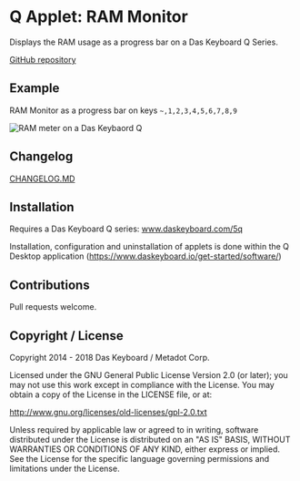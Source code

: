 # Q Applet: RAM Monitor

Displays the RAM usage as a progress bar on a Das Keyboard Q Series.

[GitHub repository](https://github.com/daskeyboard/q-applet-cpu-usage)

## Example

RAM Monitor as a progress bar on keys `~,1,2,3,4,5,6,7,8,9`

![RAM meter on a Das Keybaord Q](https://raw.githubusercontent.com/daskeyboard/daskeyboard-applet--cpu-monitor/master/assets/q-cpu-usage.png "Q RAM usage")

## Changelog

[CHANGELOG.MD](CHANGELOG.md)

## Installation

Requires a Das Keyboard Q series: www.daskeyboard.com/5q

Installation, configuration and uninstallation of applets is done within 
the Q Desktop application (https://www.daskeyboard.io/get-started/software/)

## Contributions

Pull requests welcome.

## Copyright / License

Copyright 2014 - 2018 Das Keyboard / Metadot Corp.

Licensed under the GNU General Public License Version 2.0 (or later);
you may not use this work except in compliance with the License.
You may obtain a copy of the License in the LICENSE file, or at:

   http://www.gnu.org/licenses/old-licenses/gpl-2.0.txt

Unless required by applicable law or agreed to in writing, software
distributed under the License is distributed on an "AS IS" BASIS,
WITHOUT WARRANTIES OR CONDITIONS OF ANY KIND, either express or implied.
See the License for the specific language governing permissions and
limitations under the License.
